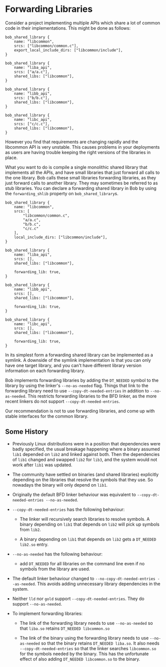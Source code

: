 Forwarding Libraries
====================

Consider a project implementing multiple APIs which share a lot of
common code in their implementations. This might be done as follows:

```
bob_shared_library {
    name: "libcommon",
    srcs: ["libcommon/common.c"],
    export_local_include_dirs: ["libcommon/include"],
}

bob_shared_library {
    name: "liba_api",
    srcs: ["a/a.c"],
    shared_libs: ["libcommon"],
}

bob_shared_library {
    name: "libb_api",
    srcs: ["b/b.c"],
    shared_libs: ["libcommon"],
}

bob_shared_library {
    name: "libc_api",
    srcs: ["c/c.c"],
    shared_libs: ["libcommon"],
}
```

However you find that requirements are changing rapidly and the
libcommon API is very unstable. This causes problems in your
deployments as users are having trouble keeping the right versions of
the libraries in place.

What you want to do is compile a single monolithic shared library that
implements all the APIs, and have small libraries that just forward
all calls to the one library. Bob calls these small libraries
forwarding libraries, as they just forward calls to another
library. They may sometimes be referred to as stub libraries. You can
declare a forwarding shared library in Bob by using the `forwarding_shlib`
property on `bob_shared_library`s.

```
bob_shared_library {
    name: "libcommon",
    srcs: [
        "libcommon/common.c",
        "a/a.c",
        "b/b.c",
        "c/c.c"
    ],
    local_include_dirs: ["libcommon/include"],
}

bob_shared_library {
    name: "liba_api",
    srcs: [],
    shared_libs: ["libcommon"],

    forwarding_lib: true,
}

bob_shared_library {
    name: "libb_api",
    srcs: [],
    shared_libs: ["libcommon"],

    forwarding_lib: true,
}

bob_shared_library {
    name: "libc_api",
    srcs: [],
    shared_libs: ["libcommon"],

    forwarding_lib: true,
}
```

In its simplest form a forwarding shared library can be implemented
as a symlink. A downside of the symlink implementation is that you can
only have one target library, and you can't have different library
version information on each forwarding library.

Bob implements forwarding libraries by adding the `DT_NEEDED` symbol
to the library by using the linker's `--no-as-needed` flag. Things that
link to the forwarding library need to use `--copy-dt-needed-entries`
in addition to `--no-as-needed`. This restricts forwarding libraries
to the BFD linker, as the more recent linkers do not support
`--copy-dt-needed-entries`.

Our recommendation is not to use forwarding libraries, and come up
with stable interfaces for the common library.

## Some History

* Previously Linux distributions were in a position that dependencies
  were badly specified, the usual breakage happening where a binary
  assumed `lib1` depended on `lib2` and linked against both. Then the
  dependencies of `lib1` changed and swapped `lib2` for `lib3`, and
  the system would not work after `lib1` was updated.

* The community have settled on binaries (and shared libraries)
  explicitly depending on the libraries that resolve the symbols that
  they use. So nowadays the binary will only depend on `lib1`.

* Originally the default BFD linker behaviour was equivalent to
  `--copy-dt-needed-entries --no-as-needed`.

* `--copy-dt-needed-entries` has the following behaviour:

  * The linker will recursively search libraries to resolve symbols. A
    binary depending on `lib1` that depends on `lib2` will pick up
    symbols from `lib2`.

  * A binary depending on `lib1` that depends on `lib2` gets a `DT_NEEDED
    lib2.so` entry.

* `--no-as-needed` has the following behaviour:

  * add `DT_NEEDED` for all libraries on the command line even if no
    symbols from the library are used.

* The default linker behaviour changed to `--no-copy-dt-needed-entries
  --as-needed`. This avoids adding unnecessary library dependencies in
  the system.

* Neither `lld` nor `gold` support `--copy-dt-needed-entries`. They do
  support `--no-as-needed`.

* To implement forwarding libraries:

  * The link of the forwarding library needs to use `--no-as-needed` so
    that `liba.so` retains `DT_NEEDED libcommon.so`

  * The link of the binary using the forwarding library needs to use
    `--no-as-needed` so that the binary retains `DT_NEEDED
    liba.so`. It also needs `--copy-dt-needed-entries` so that the
    linker searches `libcommon.so` for the symbols needed by the
    binary. This has the unfortunate effect of also adding `DT_NEEDED
    libcommon.so` to the binary.
